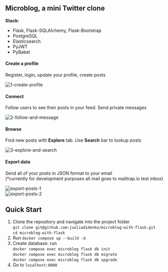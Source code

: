 ## Microblog, a mini Twitter clone  

**Stack:**  
- Flask, Flask-SQLAlchemy, Flask-Bootstrap
- PostgreSQL
- Elasticsearch
- PyJWT
- PyBabel

#### Create a profile  
Register, login, update your profile, create posts  

![1-create-profile](https://user-images.githubusercontent.com/104693196/211167893-11f208c1-704c-4e4b-80eb-f717a9de0eed.gif)


#### Connect  
Follow users to see their posts in your feed. Send private messages 

![2-follow-and-message](https://user-images.githubusercontent.com/104693196/211167914-b84e1746-b6f8-4214-a6f9-2162fd7fb8ce.gif)

#### Browse  
Find new posts with **Explore** tab. Use **Search** bar to lookup posts  

![3-explore-and-search](https://user-images.githubusercontent.com/104693196/211167936-d5af9420-2698-4669-a619-af7359bf7c66.gif)

#### Export data
Send all of your posts in JSON format to your email  
(*currently for development purposes all mail goes to mailtrap.io test inbox)  

![export-posts-1](https://user-images.githubusercontent.com/104693196/211167729-f561fbc1-868a-42cc-be46-3e0d782a4d85.jpg)  
![export-posts-2](https://user-images.githubusercontent.com/104693196/211168011-87bc3c47-a143-411b-a651-bf83f76cc340.png)


## Quick Start  

1. Clone the repository and navigate into the project folder  
`git clone git@github.com:juuliadidenko/microblog-with-flask.git`  
`cd microblog-with-flask`  
2. Run `docker compose up --build -d`
3. Create database: run  
   `docker compose exec microblog flask db init`  
   `docker compose exec microblog flask db migrate`  
   `docker compose exec microblog flask db upgrade`
4. Go to `localhost:8000`
